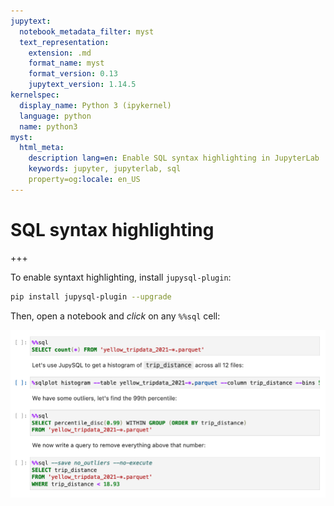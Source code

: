 ```yaml
---
jupytext:
  notebook_metadata_filter: myst
  text_representation:
    extension: .md
    format_name: myst
    format_version: 0.13
    jupytext_version: 1.14.5
kernelspec:
  display_name: Python 3 (ipykernel)
  language: python
  name: python3
myst:
  html_meta:
    description lang=en: Enable SQL syntax highlighting in JupyterLab
    keywords: jupyter, jupyterlab, sql
    property=og:locale: en_US
---
```


# SQL syntax highlighting

+++

To enable syntaxt highlighting, install `jupysql-plugin`:

```sh
pip install jupysql-plugin --upgrade
```

Then, open a notebook and *click* on any `%%sql` cell:

![syntax](../static/syntax-highlighting.png)

